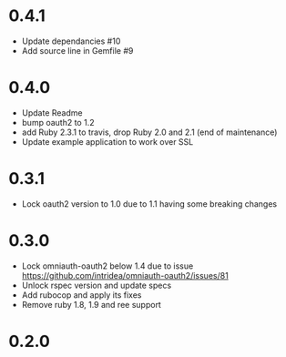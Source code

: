 # 0.4.1

* Update dependancies #10
* Add source line in Gemfile #9

# 0.4.0

* Update Readme
* bump oauth2 to 1.2
* add Ruby 2.3.1 to travis, drop Ruby 2.0 and 2.1 (end of maintenance)
* Update example application to work over SSL

# 0.3.1

* Lock oauth2 version to 1.0 due to 1.1 having some breaking changes

# 0.3.0

* Lock omniauth-oauth2 below 1.4 due to issue https://github.com/intridea/omniauth-oauth2/issues/81
* Unlock rspec version and update specs
* Add rubocop and apply its fixes
* Remove ruby 1.8, 1.9 and ree support

# 0.2.0
